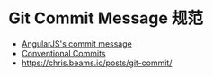 # Git Commit Message 规范

- [AngularJS's commit message](https://github.com/angular/angular.js/blob/master/DEVELOPERS.md#commits)
- [Conventional Commits](https://www.conventionalcommits.org/en/v1.0.0/)
- https://chris.beams.io/posts/git-commit/
